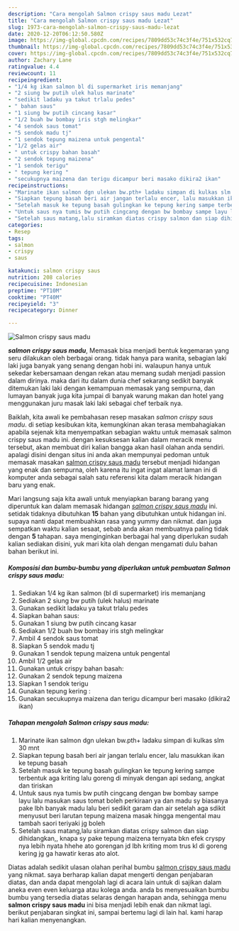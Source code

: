 ```yaml
---
description: "Cara mengolah Salmon crispy saus madu Lezat"
title: "Cara mengolah Salmon crispy saus madu Lezat"
slug: 1973-cara-mengolah-salmon-crispy-saus-madu-lezat
date: 2020-12-20T06:12:50.580Z
image: https://img-global.cpcdn.com/recipes/7809dd53c74c3f4e/751x532cq70/salmon-crispy-saus-madu-foto-resep-utama.jpg
thumbnail: https://img-global.cpcdn.com/recipes/7809dd53c74c3f4e/751x532cq70/salmon-crispy-saus-madu-foto-resep-utama.jpg
cover: https://img-global.cpcdn.com/recipes/7809dd53c74c3f4e/751x532cq70/salmon-crispy-saus-madu-foto-resep-utama.jpg
author: Zachary Lane
ratingvalue: 4.4
reviewcount: 11
recipeingredient:
- "1/4 kg ikan salmon bl di supermarket iris memanjang"
- "2 siung bw putih ulek halus marinate"
- "sedikit ladaku ya takut trlalu pedes"
- " bahan saus"
- "1 siung bw putih cincang kasar"
- "1/2 buah bw bombay iris stgh melingkar"
- "4 sendok saus tomat"
- "5 sendok madu tj"
- "1 sendok tepung maizena untuk pengental"
- "1/2 gelas air"
- " untuk crispy bahan basah"
- "2 sendok tepung maizena"
- "1 sendok terigu"
- " tepung kering "
- "secukupnya maizena dan terigu dicampur beri masako dikira2 ikan"
recipeinstructions:
- "Marinate ikan salmon dgn ulekan bw.pth+ ladaku simpan di kulkas slm 30 mnt"
- "Siapkan tepung basah beri air jangan terlalu encer, lalu masukkan ikan ke tepung basah"
- "Setelah masuk ke tepung basah gulingkan ke tepung kering sampe terbentuk aga kriting lalu goreng di minyak dengan api sedang, angkat dan tiriskan"
- "Untuk saus nya tumis bw putih cingcang dengan bw bombay sampe layu lalu masukan saus tomat boleh perkiraan ya dan madu sy biasanya pake lbh banyak madu lalu beri sedikit garam dan air setelah aga sdikit menyusut beri larutan tepung maizena masak hingga mengental mau tambah saori teriyaki jg boleh"
- "Setelah saus matang,lalu siramkan diatas crispy salmon dan siap dihidangkan,, knapa sy pake tepung maizena ternyata bkn efek cryspy nya lebih nyata hhehe ato gorengan jd lbh kriting mom trus kl di goreng kering jg ga hawatir keras ato alot."
categories:
- Resep
tags:
- salmon
- crispy
- saus

katakunci: salmon crispy saus 
nutrition: 208 calories
recipecuisine: Indonesian
preptime: "PT10M"
cooktime: "PT40M"
recipeyield: "3"
recipecategory: Dinner

---
```



![Salmon crispy saus madu](https://img-global.cpcdn.com/recipes/7809dd53c74c3f4e/751x532cq70/salmon-crispy-saus-madu-foto-resep-utama.jpg)

<b><i>salmon crispy saus madu</i></b>, Memasak bisa menjadi bentuk kegemaran yang seru dilakukan oleh berbagai orang. tidak hanya para wanita, sebagian laki laki juga banyak yang senang dengan hobi ini. walaupun hanya untuk sekedar kebersamaan dengan rekan atau memang sudah menjadi passion dalam dirinya. maka dari itu dalam dunia chef sekarang sedikit banyak ditemukan laki laki dengan kemampuan memasak yang sempurna, dan lumayan banyak juga kita jumpai di banyak warung makan dan hotel yang menggunakan juru masak laki laki sebagai chef terbaik nya.

Baiklah, kita awali ke pembahasan resep masakan <i>salmon crispy saus madu</i>. di setiap kesibukan kita, kemungkinan akan terasa membahagiakan apabila sejenak kita menyempatkan sebagian waktu untuk memasak salmon crispy saus madu ini. dengan kesuksesan kalian dalam meracik menu tersebut, akan membuat diri kalian bangga akan hasil olahan anda sendiri. apalagi disini dengan situs ini anda akan mempunyai pedoman untuk memasak masakan <u>salmon crispy saus madu</u> tersebut menjadi hidangan yang enak dan sempurna, oleh karena itu ingat ingat alamat laman ini di komputer anda sebagai salah satu referensi kita dalam meracik hidangan baru yang enak.




Mari langsung saja kita awali untuk menyiapkan barang barang yang diperuntuk kan dalam memasak hidangan <u><i>salmon crispy saus madu</i></u> ini. setidak tidaknya dibutuhkan <b>15</b> bahan yang dibutuhkan untuk hidangan ini. supaya nanti dapat membuahkan rasa yang yummy dan nikmat. dan juga sempatkan waktu kalian sesaat, sebab anda akan membuatnya paling tidak dengan <b>5</b> tahapan. saya menginginkan berbagai hal yang diperlukan sudah kalian sediakan disini, yuk mari kita olah dengan mengamati dulu bahan bahan berikut ini.

<!--inarticleads1-->

##### Komposisi dan bumbu-bumbu yang diperlukan untuk pembuatan Salmon crispy saus madu:

1. Sediakan 1/4 kg ikan salmon (bl di supermarket) iris memanjang
1. Sediakan 2 siung bw putih (ulek halus) marinate
1. Gunakan sedikit ladaku ya takut trlalu pedes
1. Siapkan  bahan saus:
1. Gunakan 1 siung bw putih cincang kasar
1. Sediakan 1/2 buah bw bombay iris stgh melingkar
1. Ambil 4 sendok saus tomat
1. Siapkan 5 sendok madu tj
1. Gunakan 1 sendok tepung maizena untuk pengental
1. Ambil 1/2 gelas air
1. Gunakan  untuk crispy bahan basah:
1. Gunakan 2 sendok tepung maizena
1. Siapkan 1 sendok terigu
1. Gunakan  tepung kering :
1. Gunakan secukupnya maizena dan terigu dicampur beri masako (dikira2 ikan)




<!--inarticleads2-->

##### Tahapan mengolah Salmon crispy saus madu:

1. Marinate ikan salmon dgn ulekan bw.pth+ ladaku simpan di kulkas slm 30 mnt
1. Siapkan tepung basah beri air jangan terlalu encer, lalu masukkan ikan ke tepung basah
1. Setelah masuk ke tepung basah gulingkan ke tepung kering sampe terbentuk aga kriting lalu goreng di minyak dengan api sedang, angkat dan tiriskan
1. Untuk saus nya tumis bw putih cingcang dengan bw bombay sampe layu lalu masukan saus tomat boleh perkiraan ya dan madu sy biasanya pake lbh banyak madu lalu beri sedikit garam dan air setelah aga sdikit menyusut beri larutan tepung maizena masak hingga mengental mau tambah saori teriyaki jg boleh
1. Setelah saus matang,lalu siramkan diatas crispy salmon dan siap dihidangkan,, knapa sy pake tepung maizena ternyata bkn efek cryspy nya lebih nyata hhehe ato gorengan jd lbh kriting mom trus kl di goreng kering jg ga hawatir keras ato alot.




Diatas adalah sedikit ulasan olahan perihal bumbu <u>salmon crispy saus madu</u> yang nikmat. saya berharap kalian dapat mengerti dengan penjabaran diatas, dan anda dapat mengolah lagi di acara lain untuk di sajikan dalam aneka even even keluarga atau kolega anda. anda bs menyesuaikan bumbu bumbu yang tersedia diatas selaras dengan harapan anda, sehingga menu <b>salmon crispy saus madu</b> ini bisa menjadi lebih enak dan nikmat lagi. berikut penjabaran singkat ini, sampai bertemu lagi di lain hal. kami harap hari kalian menyenangkan.
